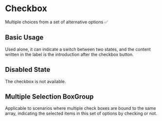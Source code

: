 # Checkbox

Multiple choices from a set of alternative options ✅

## Basic Usage

Used alone, it can indicate a switch between two states, and the content written in the label is the introduction after the checkbox button.

<demo src="./checkbox/checkbox-base.vue" desc="Define the v-model binding variable in the el checkbox element. In a single checkbox, the default binding variable value will be Boolean, and the selected value will be true."></demo>

## Disabled State

The checkbox is not available.

<demo src="./checkbox/checkbox-disabled.vue" desc="Set the disabled property."></demo>

## Multiple Selection BoxGroup

Applicable to scenarios where multiple check boxes are bound to the same array, indicating the selected items in this set of options by checking or not.

<demo src="./checkbox/checkbox-group.vue" desc="The checkbox group element can manage multiple checkboxes into a group, simply using the v-model to bind variables of type Array in the Group. The label attribute of the el checkbox is the value corresponding to the checkbox. If there is no content in the label, this attribute also serves as an introduction after the checkbox button. The label corresponds to the element values in the array. If a specified value exists, it is selected, otherwise it is not selected."></demo>
